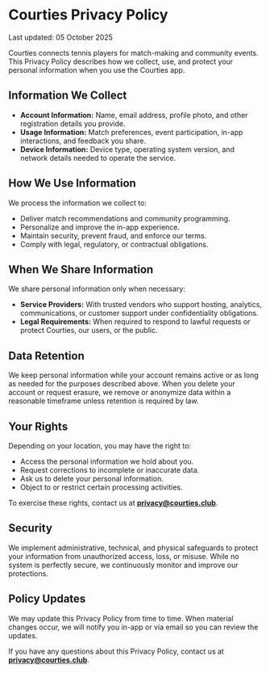 # Courties Privacy Policy

Last updated: 05 October 2025

Courties connects tennis players for match-making and community events. This Privacy Policy describes how we collect, use, and protect your personal information when you use the Courties app.

## Information We Collect
- **Account Information:** Name, email address, profile photo, and other registration details you provide.
- **Usage Information:** Match preferences, event participation, in-app interactions, and feedback you share.
- **Device Information:** Device type, operating system version, and network details needed to operate the service.

## How We Use Information
We process the information we collect to:
- Deliver match recommendations and community programming.
- Personalize and improve the in-app experience.
- Maintain security, prevent fraud, and enforce our terms.
- Comply with legal, regulatory, or contractual obligations.

## When We Share Information
We share personal information only when necessary:
- **Service Providers:** With trusted vendors who support hosting, analytics, communications, or customer support under confidentiality obligations.
- **Legal Requirements:** When required to respond to lawful requests or protect Courties, our users, or the public.

## Data Retention
We keep personal information while your account remains active or as long as needed for the purposes described above. When you delete your account or request erasure, we remove or anonymize data within a reasonable timeframe unless retention is required by law.

## Your Rights
Depending on your location, you may have the right to:
- Access the personal information we hold about you.
- Request corrections to incomplete or inaccurate data.
- Ask us to delete your personal information.
- Object to or restrict certain processing activities.

To exercise these rights, contact us at **privacy@courties.club**.

## Security
We implement administrative, technical, and physical safeguards to protect your information from unauthorized access, loss, or misuse. While no system is perfectly secure, we continuously monitor and improve our protections.

## Policy Updates
We may update this Privacy Policy from time to time. When material changes occur, we will notify you in-app or via email so you can review the updates.

If you have any questions about this Privacy Policy, contact us at **privacy@courties.club**.
